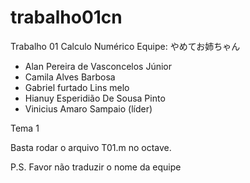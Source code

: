 # trabalho01cn
Trabalho 01 Calculo Numérico Equipe:  やめてお姉ちゃん
- Alan Pereira de Vasconcelos Júnior
- Camila Alves Barbosa
- Gabriel furtado Lins melo
- Hianuy Esperidião De Sousa Pinto
- Vinicius Amaro Sampaio (líder)


Tema 1

Basta rodar o arquivo T01.m no octave.


P.S. Favor não traduzir o nome da equipe
